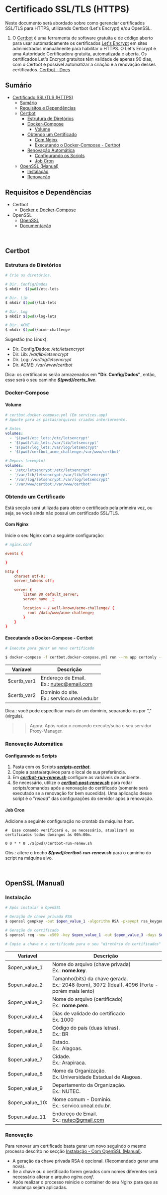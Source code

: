 # Certificado SSL/TLS (HTTPS)

Neste documento será abordado sobre como gerenciar certificados SSL/TLS para HTTPS, utilizando Certbot (Let's Encrypt) e/ou OpenSSL.

1. O [Certbot](https://certbot.eff.org/) é uma ferramenta de software gratuita e de código aberto para usar automaticamente os certificados [Let's Encrypt](https://letsencrypt.org/) em sites administrados manualmente para habilitar o HTTPS. O Let's Encrypt é uma Autoridade Certificadora gratuita, automatizada e aberta. Os certificados Let's Encrypt gratuitos têm validade de apenas 90 dias, com o Certbot é possível automatizar a criação e a renovação desses certificados. [Certbot - Docs](https://eff-certbot.readthedocs.io/en/stable/intro.html)

## Sumário

- [Certificado SSL/TLS (HTTPS)](#certificado-ssltls-https)
  - [Sumário](#sumário)
  - [Requisitos e Dependências](#requisitos-e-dependências)
  - [Certbot](#certbot)
    - [Estrutura de Diretórios](#estrutura-de-diretórios)
    - [Docker-Compose](#docker-compose)
      - [Volume](#volume)
    - [Obtendo um Certificado](#obtendo-um-certificado)
      - [Com Nginx](#com-nginx)
      - [Executando o Docker-Compose - Certbot](#executando-o-docker-compose---certbot)
    - [Renovação Automática](#renovação-automática)
      - [Configurando os Scripts](#configurando-os-scripts)
      - [Job Cron](#job-cron)
  - [OpenSSL (Manual)](#openssl-manual)
    - [Instalação](#instalação)
    - [Renovação](#renovação)

## Requisitos e Dependências

- Certbot
  - [Docker e Docker-Compose](https://docs.docker.com/)
- OpenSSL
  - [OpenSSL](https://www.openssl.org/)
  - [Documentação](https://www.openssl.org/docs/)

<br>

## Certbot

### Estrutura de Diretórios

```bash
# Crie os diretórios.

# Dir. Config/Dados
$ mkdir  $(pwd)/etc-lets

# Dir. Lib
$ mkdir $(pwd)/lib-lets

# Dir. Log
$ mkdir $(pwd)/log-lets

# Dir. ACME
$ mkdir $(pwd)/acme-challenge
```

Sugestão (no Linux):
- Dir. Config/Dados: */etc/letsencrypt*
- Dir. Lib: */var/lib/letsencrypt*
- Dir. Log: */var/log/letsencrypt*
- Dir. ACME: */var/www/certbot*


Dica: os certificados serão armazenados em **"Dir. Config/Dados"**, então, esse será o seu caminho ***\$(pwd)/certs_live***.

### Docker-Compose

#### Volume

```yml
# certbot.docker-compose.yml (Em services.app)
# Aponte para as pastas/arquivos criadas anteriormente.

# Antes
volumes:
  - '$(pwd)/etc_lets:/etc/letsencrypt'
  - '$(pwd)/lib_lets:/var/lib/letsencrypt'
  - '$(pwd)/log_lets:/var/log/letsencrypt'
  - '$(pwd)/certbot_acme_challenge:/var/www/certbot'

# Depois (exemplo)
volumes:
  - '/etc/letsencrypt:/etc/letsencrypt'
  - '/var/lib/letsencrypt:/var/lib/letsencrypt'
  - '/var/log/letsencrypt:/var/log/letsencrypt'
  - '/var/www/certbot:/var/www/certbot'
```

### Obtendo um Certificado

Está secção será utilizada para obter o certificado pela primeira vez, ou seja, se você ainda não possui um certificado SSL/TLS.

#### Com Nginx

Inicie o seu Nginx com a seguinte configuração:

```conf
# nginx.conf

events {

}

http {
    charset utf-8;
    server_tokens off;

    server {
        listen 80 default_server;
        server_name _;

        location ~ /.well-known/acme-challenge/ {
          root /data/www/acme-challenge;
        }
    }
}
```

#### Executando o Docker-Compose - Certbot

```bash
# Execute para gerar um novo certificado

$ docker-compose -f certbot.docker-compose.yml run --rm app certonly --webroot --webroot-path=/var/www/certbot -m $certb_var1 -d $certb_var2 --agree-tos
```

| Varíavel     | Descrição                                     |
| ------------ | --------------------------------------------- |
| \$certb_var1 | Endereço de Email.<br>Ex.: nutec@email.com    |
| \$certb_var2 | Domínio do site.<br>Ex.: servico.uneal.edu.br |

Dica.: você pode especificar mais de um domínio, separando-os por "," (virgula).


>> Agora: Após rodar o comando execute/suba o seu servidor Proxy-Manager.

### Renovação Automática

#### Configurando os Scripts

1. Pasta com os Scripts [***scripts-certbot***](./scripts-certbot).
2. Copie a pasta/arquivos para o local de sua preferência.
3. Em [***certbot-run-renew.sh***](./scripts-certbot/certbot-run-renew.sh) configure as variáveis de ambiente.
4. Se necessário, utilize o [***certbot-post-renew.sh***](scripts-certbot/certbot-post-renew.sh) para rodar scripts/comandos após a renovação do certificado (somente será executado se a renovação for bem sucedida). Uma aplicação desse script é o "*reload*" das configurações do servidor após a renovação.

#### Job Cron

Adicione a seguinte configuração no crontab da máquina host.

```
#  Esse comando verificará e, se necessário, atualizará os certificados todos domingos às 00h:00m.

0 0 * * 0 ./$(pwd)/certbot-run-renew.sh
```

Obs.: altere o trecho ***\$(pwd)/certbot-run-renew.sh*** para o caminho do script na máquina alvo.



<br>

## OpenSSL (Manual)

### Instalação

```bash
# Após instalar o OpenSSL

# Geração de chave privada RSA
$ openssl genpkey -out $open_value_1 -algorithm RSA -pkeyopt rsa_keygen_bits:$open_value_2

# Geração de certificado
$ openssl req -new -x509 -key $open_value_1 -out $open_value_3 -days $open_value_4 -subj="/C=$open_value_5/ST=$open_value_6/L=$open_value_7/O=$open_value_8/OU=$open_value_9/CN=$open_value_10/emailAddress=$open_value_11"

# Copie a chave e o certificado para o seu "diretório de certificados" 
```

| Varíavel         | Descrição                                                                                        |
| ---------------- | ------------------------------------------------------------------------------------------------ |
| \$open_value_1   | Nome do arquivo (chave privada)<br>Ex.: **nome.key**.                                            |
| \$open_value_2   | Tamanho(bits) da chave gerada.<br>Ex.: 2048 (bom), 3072 (Ideal), 4096 (Forte - porém mais lento) |
| \$open_value_3   | Nome do arquivo (certificado)<br>Ex.: **nome.pem**.                                              |
| \$open_value_4   | Dias de validade do certificado<br>Ex.:1000                                                      |
| \$open_value_5   | Código do país (duas letras).<br>Ex.: BR                                                         |
| \$open_value_6   | Estado.<br>Ex.: Alagoas.                                                                         |
| \$open_value_7   | Cidade.<br>Ex.: Arapiraca.                                                                       |
| \$open_value_8   | Nome da Organização.<br>Ex.:Universidade Estadual de Alagoas.                                    |
| \$open_value_9   | Departamento da Organização.<br>Ex.: NUTEC.                                                      |
| \$open_value_10: | Nome comum - Domínio.<br>Ex.: servico.uneal.edu.br.                                              |
| \$open_value_11  | Endereço de Email.<br>Ex.: nutec@gmail.com                                                       |

### Renovação

Para renovar um certificado basta gerar um novo seguindo o mesmo processo descrito no secção [Instalação - Com OpenSSL (Manual)](#instalação---openssl).

- A geração da chave privada RSA é opcional. (Recomendado gerar uma nova).
- Se a chave ou o certificado forem gerados com nomes diferentes será necessário alterar o arquivo *nginx.conf*.
- Após realizar o processo reinicie o container do seu Nginx para que as mudança sejam aplicadas.